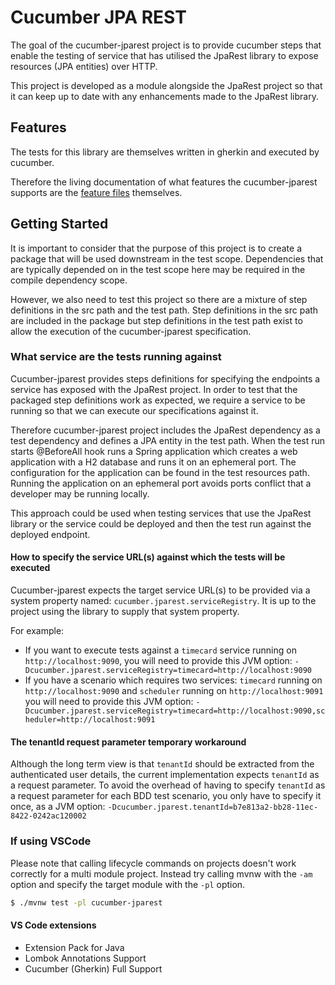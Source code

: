 # Cucumber JPA REST

The goal of the cucumber-jparest project is to provide cucumber steps
that enable the testing of service that has utilised the JpaRest
library to expose resources (JPA entities) over HTTP.

This project is developed as a module alongside the JpaRest project
so that it can keep up to date with any enhancements made to the
JpaRest library.

## Features

The tests for this library are themselves written in gherkin and
executed by cucumber.

Therefore the living documentation of what features the cucumber-jparest
supports are the [feature files](src/test/resources/uk/gov/homeoffice/digital/sas/cucumberjparest/)
themselves.

## Getting Started

It is important to consider that the purpose of this project is to create
a package that will be used downstream in the test scope. Dependencies
that are typically depended on in the test scope here may be required
in the compile dependency scope.

However, we also need to test this project so there are a mixture of
step definitions in the src path and the test path. Step definitions
in the src path are included in the package but step definitions in the
test path exist to allow the execution of the cucumber-jparest
specification.

### What service are the tests running against

Cucumber-jparest provides steps definitions for specifying the
endpoints a service has exposed with the JpaRest project. In order to
test that the packaged step definitions work as expected, we require
a service to be running so that we can execute our specifications
against it.

Therefore cucumber-jparest project includes the JpaRest dependency as
a test dependency and defines a JPA entity in the test path. When the
test run starts @BeforeAll hook runs a Spring application which creates a
web application with a H2 database and runs it on an ephemeral port.
The configuration for the application can be found in the test resources
path. Running the application on an ephemeral port avoids ports conflict
that a developer may be running locally.

This approach could be used when testing services that use the JpaRest
library or the service could be deployed and then the test run against the
deployed endpoint.

#### How to specify the service URL(s) against which the tests will be executed

Cucumber-jparest expects the target service URL(s) to be provided via a system property named: 
`cucumber.jparest.serviceRegistry`. It is up to the project using the library to supply that 
system property.

For example:
- If you want to execute tests against a `timecard` service running on `http://localhost:9090`,
you will need to provide this JVM option: `-Dcucumber.jparest.serviceRegistry=timecard=http://localhost:9090`
- If you have a scenario which requires two services: `timecard` running on `http://localhost:9090` and `scheduler` running on `http://localhost:9091`
  you will need to provide this JVM option: `-Dcucumber.jparest.serviceRegistry=timecard=http://localhost:9090,scheduler=http://localhost:9091`

#### The tenantId request parameter temporary workaround

Although the long term view is that `tenantId` should be extracted from the authenticated user
details, the current implementation expects `tenantId` as a request parameter. To avoid the
overhead of having to specify `tenantId` as a request parameter for each BDD test scenario, you 
only have to specify it once, as a JVM option: `-Dcucumber.jparest.tenantId=b7e813a2-bb28-11ec-8422-0242ac120002`

### If using VSCode

Please note that calling lifecycle commands on projects doesn't work correctly for a multi module project.
Instead try calling mvnw with the `-am` option and specify the target module with the `-pl` option.

```bash
$ ./mvnw test -pl cucumber-jparest
```

#### VS Code extensions

- Extension Pack for Java
- Lombok Annotations Support
- Cucumber (Gherkin) Full Support
